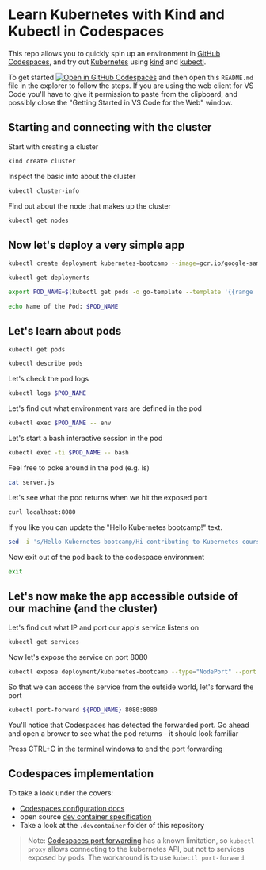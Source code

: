 # Learn Kubernetes with Kind and Kubectl in Codespaces

This repo allows you to quickly spin up an environment in [GitHub Codespaces](https://github.com/features/codespaces), and try out [Kubernetes](https://k8s.dev) using [kind](https://kind.sigs.k8s.io) and [kubectl](https://kubernetes.io/docs/reference/kubectl/).

To get started [![Open in GitHub Codespaces](https://github.com/codespaces/badge.svg)](https://github.com/codespaces/new?hide_repo_select=true&ref=main&repo=551578719) and then open this `README.md` file in the explorer to follow the steps. If you are using the web client for VS Code you'll have to give it permission to paste from the clipboard, and possibly close the "Getting Started in VS Code for the Web" window.

## Starting and connecting with the cluster

Start with creating a cluster
```bash
kind create cluster
```

Inspect the basic info about the cluster
```bash
kubectl cluster-info
```

Find out about the node that makes up the cluster
```bash
kubectl get nodes
```

## Now let's deploy a very simple app

```bash
kubectl create deployment kubernetes-bootcamp --image=gcr.io/google-samples/kubernetes-bootcamp:v1
```

```bash
kubectl get deployments
```

```bash
export POD_NAME=$(kubectl get pods -o go-template --template '{{range .items}}{{.metadata.name}}{{"\n"}}{{end}}')
```

```bash
echo Name of the Pod: $POD_NAME
```

## Let's learn about pods

```bash
kubectl get pods
```

```bash
kubectl describe pods
```

Let's check the pod logs
```bash
kubectl logs $POD_NAME
```

Let's find out what environment vars are defined in the pod
```bash
kubectl exec $POD_NAME -- env
```

Let's start a bash interactive session in the pod
```bash
kubectl exec -ti $POD_NAME -- bash
```

Feel free to poke around in the pod (e.g. ls)
```bash
cat server.js
```

Let's see what the pod returns when we hit the exposed port
```bash
curl localhost:8080
```
If you like you can update the "Hello Kubernetes bootcamp!" text.
```bash
sed -i 's/Hello Kubernetes bootcamp/Hi contributing to Kubernetes course/g' server.js
```

Now exit out of the pod back to the codespace environment
```bash
exit
```

## Let's now make the app accessible outside of our machine (and the cluster)

Let's find out what IP and port our app's service listens on
```bash
kubectl get services
```

Now let's expose the service on port 8080
```bash
kubectl expose deployment/kubernetes-bootcamp --type="NodePort" --port 8080
```

So that we can access the service from the outside world, let's forward the port
```bash
kubectl port-forward ${POD_NAME} 8080:8080
```

You'll notice that Codespaces has detected the forwarded port. Go ahead and open a brower to see what the pod returns - it should look familiar

Press CTRL+C in the terminal windows to end the port forwarding

## Codespaces implementation

To take a look under the covers:
 - [Codespaces configuration docs](https://docs.github.com/en/codespaces/setting-up-your-project-for-codespaces/introduction-to-dev-containers)
 - open source [dev container specification](https://docs.github.com/en/codespaces/setting-up-your-project-for-codespaces/introduction-to-dev-containers)
 - Take a look at the `.devcontainer` folder of this repository

 > Note: [Codespaces port forwarding](https://docs.github.com/en/codespaces/developing-in-codespaces/forwarding-ports-in-your-codespace) has a known limitation, so `kubectl proxy` allows connecting to the kubernetes API, but not to services exposed by pods. The workaround is to use `kubectl port-forward`.